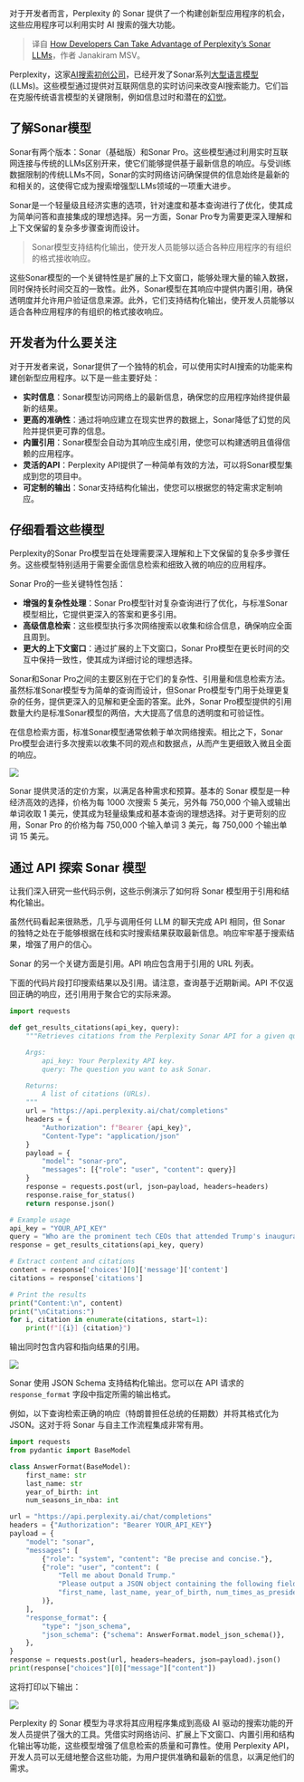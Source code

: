 
<!--
title: 开发者如何利用Perplexity的Sonar大型语言模型
cover: https://cdn.thenewstack.io/media/2025/01/b44afe14-getty-images-iod0xnmozbe-unsplashb.jpg
-->

对于开发者而言，Perplexity 的 Sonar 提供了一个构建创新型应用程序的机会，这些应用程序可以利用实时 AI 搜索的强大功能。

> 译自 [How Developers Can Take Advantage of Perplexity’s Sonar LLMs](https://thenewstack.io/how-developers-can-take-advantage-of-perplexitys-sonar-llms/)，作者 Janakiram MSV。

Perplexity，这家[AI搜索初创公司](https://thenewstack.io/more-than-an-openai-wrapper-perplexity-pivots-to-open-source/)，已经开发了Sonar系列[大型语言模型](https://thenewstack.io/llm/) (LLMs)。这些模型通过提供对互联网信息的实时访问来改变AI搜索能力。它们旨在克服传统语言模型的关键限制，例如信息过时和潜在的[幻觉](https://thenewstack.io/how-to-reduce-the-hallucinations-from-large-language-models/)。

## 了解Sonar模型

Sonar有两个版本：Sonar（基础版）和Sonar Pro。这些模型通过利用实时互联网连接与传统的LLMs区别开来，使它们能够提供基于最新信息的响应。与受训练数据限制的传统LLMs不同，Sonar的实时网络访问确保提供的信息始终是最新的和相关的，这使得它成为搜索增强型LLMs领域的一项重大进步。

Sonar是一个轻量级且经济实惠的选项，针对速度和基本查询进行了优化，使其成为简单问答和直接集成的理想选择。另一方面，Sonar Pro专为需要更深入理解和上下文保留的复杂多步骤查询而设计。

> Sonar模型支持结构化输出，使开发人员能够以适合各种应用程序的有组织的格式接收响应。

这些Sonar模型的一个关键特性是扩展的上下文窗口，能够处理大量的输入数据，同时保持长时间交互的一致性。此外，Sonar模型在其响应中提供内置引用，确保透明度并允许用户验证信息来源。此外，它们支持结构化输出，使开发人员能够以适合各种应用程序的有组织的格式接收响应。

## 开发者为什么要关注

对于开发者来说，Sonar提供了一个独特的机会，可以使用实时AI搜索的功能来构建创新型应用程序。以下是一些主要好处：

- **实时信息**：Sonar模型访问网络上的最新信息，确保您的应用程序始终提供最新的结果。
- **更高的准确性**：通过将响应建立在现实世界的数据上，Sonar降低了幻觉的风险并提供更可靠的信息。
- **内置引用**：Sonar模型会自动为其响应生成引用，使您可以构建透明且值得信赖的应用程序。
- **灵活的API**：Perplexity API提供了一种简单有效的方法，可以将Sonar模型集成到您的项目中。
- **可定制的输出**：Sonar支持结构化输出，使您可以根据您的特定需求定制响应。

## 仔细看看这些模型

Perplexity的Sonar Pro模型旨在处理需要深入理解和上下文保留的复杂多步骤任务。这些模型特别适用于需要全面信息检索和细致入微的响应的应用程序。

Sonar Pro的一些关键特性包括：

- **增强的复杂性处理**：Sonar Pro模型针对复杂查询进行了优化，与标准Sonar模型相比，它提供更深入的答案和更多引用。
- **高级信息检索**：这些模型执行多次网络搜索以收集和综合信息，确保响应全面且周到。
- **更大的上下文窗口**：通过扩展的上下文窗口，Sonar Pro模型在更长时间的交互中保持一致性，使其成为详细讨论的理想选择。

Sonar和Sonar Pro之间的主要区别在于它们的复杂性、引用量和信息检索方法。虽然标准Sonar模型专为简单的查询而设计，但Sonar Pro模型专门用于处理更复杂的任务，提供更深入的见解和更全面的答案。此外，Sonar Pro模型提供的引用数量大约是标准Sonar模型的两倍，大大提高了信息的透明度和可验证性。

在信息检索方面，标准Sonar模型通常依赖于单次网络搜索。相比之下，Sonar Pro模型会进行多次搜索以收集不同的观点和数据点，从而产生更细致入微且全面的响应。

![](https://cdn.thenewstack.io/media/2025/01/32effb66-sonar-1-1024x121.png)

Sonar 提供灵活的定价方案，以满足各种需求和预算。基本的 Sonar 模型是一种经济高效的选择，价格为每 1000 次搜索 5 美元，另外每 750,000 个输入或输出单词收取 1 美元，使其成为轻量级集成和基本查询的理想选择。对于更苛刻的应用，Sonar Pro 的价格为每 750,000 个输入单词 3 美元，每 750,000 个输出单词 15 美元。

## 通过 API 探索 Sonar 模型

让我们深入研究一些代码示例，这些示例演示了如何将 Sonar 模型用于引用和结构化输出。

虽然代码看起来很熟悉，几乎与调用任何 LLM 的聊天完成 API 相同，但 Sonar 的独特之处在于能够根据在线和实时搜索结果获取最新信息。响应牢牢基于搜索结果，增强了用户的信心。

Sonar 的另一个关键方面是引用。API 响应包含用于引用的 URL 列表。

下面的代码片段打印搜索结果以及引用。请注意，查询基于近期新闻。API 不仅返回正确的响应，还引用用于聚合它的实际来源。

```python
import requests

def get_results_citations(api_key, query):
    """Retrieves citations from the Perplexity Sonar API for a given query.

    Args:
        api_key: Your Perplexity API key.
        query: The question you want to ask Sonar.

    Returns:
        A list of citations (URLs).
    """
    url = "https://api.perplexity.ai/chat/completions"
    headers = {
        "Authorization": f"Bearer {api_key}",
        "Content-Type": "application/json"
    }
    payload = {
        "model": "sonar-pro",
        "messages": [{"role": "user", "content": query}]
    }
    response = requests.post(url, json=payload, headers=headers)
    response.raise_for_status()
    return response.json()

# Example usage
api_key = "YOUR_API_KEY"
query = "Who are the prominent tech CEOs that attended Trump's inauguration?"
response = get_results_citations(api_key, query)

# Extract content and citations
content = response['choices'][0]['message']['content']
citations = response['citations']

# Print the results
print("Content:\n", content)
print("\nCitations:")
for i, citation in enumerate(citations, start=1):
    print(f"[{i}] {citation}")
```

输出同时包含内容和指向结果的引用。

![](https://cdn.thenewstack.io/media/2025/01/204c5478-sonar-2-1024x675.png)

Sonar 使用 JSON Schema 支持结构化输出。您可以在 API 请求的 `response_format` 字段中指定所需的输出格式。

例如，以下查询检索正确的响应（特朗普担任总统的任期数）并将其格式化为 JSON。这对于将 Sonar 与自主工作流程集成非常有用。

```python
import requests
from pydantic import BaseModel

class AnswerFormat(BaseModel):
    first_name: str
    last_name: str
    year_of_birth: int
    num_seasons_in_nba: int

url = "https://api.perplexity.ai/chat/completions"
headers = {"Authorization": "Bearer YOUR_API_KEY"}
payload = {
    "model": "sonar",
    "messages": [
        {"role": "system", "content": "Be precise and concise."},
        {"role": "user", "content": (
            "Tell me about Donald Trump."
            "Please output a JSON object containing the following fields: "
            "first_name, last_name, year_of_birth, num_times_as_president. "
        )},
    ],
    "response_format": {
        "type": "json_schema",
        "json_schema": {"schema": AnswerFormat.model_json_schema()},
    },
}
response = requests.post(url, headers=headers, json=payload).json()
print(response["choices"][0]["message"]["content"])
```

这将打印以下输出：

![](https://cdn.thenewstack.io/media/2025/01/d82c490f-sonar-2b-1024x538.png)

Perplexity 的 Sonar 模型为寻求将其应用程序集成到高级 AI 驱动的搜索功能的开发人员提供了强大的工具。凭借实时网络访问、扩展上下文窗口、内置引用和结构化输出等功能，这些模型增强了信息检索的质量和可靠性。使用 Perplexity API，开发人员可以无缝地整合这些功能，为用户提供准确和最新的信息，以满足他们的需求。
